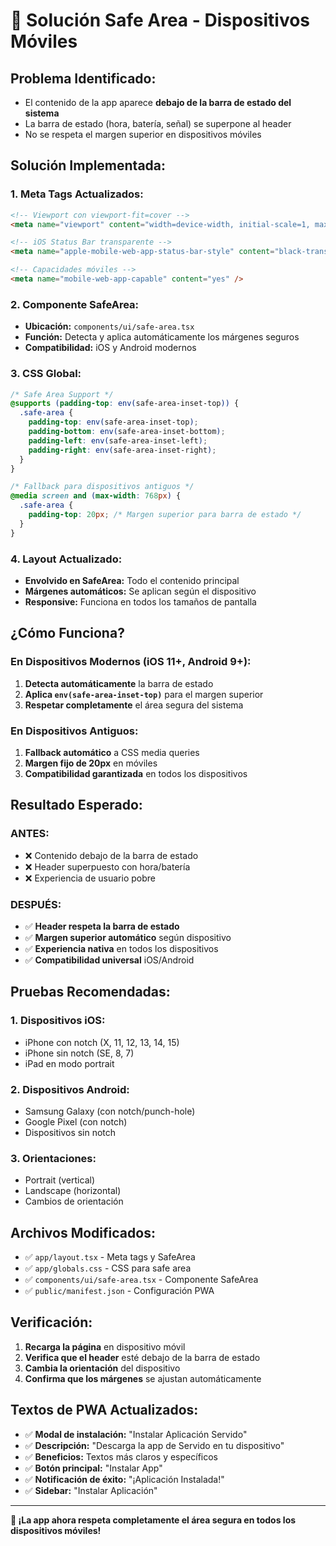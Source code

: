 # 🎯 **Solución Safe Area - Dispositivos Móviles**

## **Problema Identificado:**
- El contenido de la app aparece **debajo de la barra de estado del sistema**
- La barra de estado (hora, batería, señal) se superpone al header
- No se respeta el margen superior en dispositivos móviles

## **Solución Implementada:**

### **1. Meta Tags Actualizados:**
```html
<!-- Viewport con viewport-fit=cover -->
<meta name="viewport" content="width=device-width, initial-scale=1, maximum-scale=1, user-scalable=no, viewport-fit=cover" />

<!-- iOS Status Bar transparente -->
<meta name="apple-mobile-web-app-status-bar-style" content="black-translucent" />

<!-- Capacidades móviles -->
<meta name="mobile-web-app-capable" content="yes" />
```

### **2. Componente SafeArea:**
- **Ubicación:** `components/ui/safe-area.tsx`
- **Función:** Detecta y aplica automáticamente los márgenes seguros
- **Compatibilidad:** iOS y Android modernos

### **3. CSS Global:**
```css
/* Safe Area Support */
@supports (padding-top: env(safe-area-inset-top)) {
  .safe-area {
    padding-top: env(safe-area-inset-top);
    padding-bottom: env(safe-area-inset-bottom);
    padding-left: env(safe-area-inset-left);
    padding-right: env(safe-area-inset-right);
  }
}

/* Fallback para dispositivos antiguos */
@media screen and (max-width: 768px) {
  .safe-area {
    padding-top: 20px; /* Margen superior para barra de estado */
  }
}
```

### **4. Layout Actualizado:**
- **Envolvido en SafeArea:** Todo el contenido principal
- **Márgenes automáticos:** Se aplican según el dispositivo
- **Responsive:** Funciona en todos los tamaños de pantalla

## **¿Cómo Funciona?**

### **En Dispositivos Modernos (iOS 11+, Android 9+):**
1. **Detecta automáticamente** la barra de estado
2. **Aplica `env(safe-area-inset-top)`** para el margen superior
3. **Respetar completamente** el área segura del sistema

### **En Dispositivos Antiguos:**
1. **Fallback automático** a CSS media queries
2. **Margen fijo de 20px** en móviles
3. **Compatibilidad garantizada** en todos los dispositivos

## **Resultado Esperado:**

### **ANTES:**
- ❌ Contenido debajo de la barra de estado
- ❌ Header superpuesto con hora/batería
- ❌ Experiencia de usuario pobre

### **DESPUÉS:**
- ✅ **Header respeta la barra de estado**
- ✅ **Margen superior automático** según dispositivo
- ✅ **Experiencia nativa** en todos los dispositivos
- ✅ **Compatibilidad universal** iOS/Android

## **Pruebas Recomendadas:**

### **1. Dispositivos iOS:**
- iPhone con notch (X, 11, 12, 13, 14, 15)
- iPhone sin notch (SE, 8, 7)
- iPad en modo portrait

### **2. Dispositivos Android:**
- Samsung Galaxy (con notch/punch-hole)
- Google Pixel (con notch)
- Dispositivos sin notch

### **3. Orientaciones:**
- Portrait (vertical)
- Landscape (horizontal)
- Cambios de orientación

## **Archivos Modificados:**
- ✅ `app/layout.tsx` - Meta tags y SafeArea
- ✅ `app/globals.css` - CSS para safe area
- ✅ `components/ui/safe-area.tsx` - Componente SafeArea
- ✅ `public/manifest.json` - Configuración PWA

## **Verificación:**
1. **Recarga la página** en dispositivo móvil
2. **Verifica que el header** esté debajo de la barra de estado
3. **Cambia la orientación** del dispositivo
4. **Confirma que los márgenes** se ajustan automáticamente

## **Textos de PWA Actualizados:**
- ✅ **Modal de instalación:** "Instalar Aplicación Servido"
- ✅ **Descripción:** "Descarga la app de Servido en tu dispositivo"
- ✅ **Beneficios:** Textos más claros y específicos
- ✅ **Botón principal:** "Instalar App"
- ✅ **Notificación de éxito:** "¡Aplicación Instalada!"
- ✅ **Sidebar:** "Instalar Aplicación"

---

**🎉 ¡La app ahora respeta completamente el área segura en todos los dispositivos móviles!**
